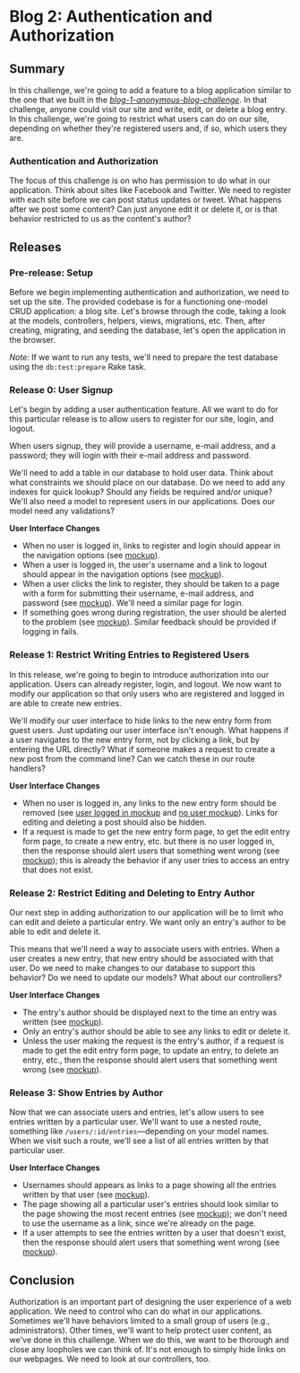 # Blog 2: Authentication and Authorization

## Summary
In this challenge, we're going to add a feature to a blog application similar to the one that we built in the [*blog-1-anonymous-blog-challenge*][blog-1-challenge].  In that challenge, anyone could visit our site and write, edit, or delete a blog entry.  In this challenge, we're going to restrict what users can do on our site, depending on whether they're registered users and, if so, which users they are.

### Authentication and Authorization
The focus of this challenge is on who has permission to do what in our application.  Think about sites like Facebook and Twitter.  We need to register with each site before we can post status updates or tweet.  What happens after we post some content?  Can just anyone edit it or delete it, or is that behavior restricted to us as the content's author?


## Releases
### Pre-release: Setup
Before we begin implementing authentication and authorization, we need to set up the site.  The provided codebase is for a functioning one-model CRUD application:  a blog site.  Let's browse through the code, taking a look at the models, controllers, helpers, views, migrations, etc.  Then, after creating, migrating, and seeding the database, let's open the application in the browser.

*Note:* If we want to run any tests, we'll need to prepare the test database using the `db:test:prepare` Rake task.


### Release 0: User Signup
Let's begin by adding a user authentication feature.  All we want to do for this particular release is to allow users to register for our site, login, and logout.

When users signup, they will provide a username, e-mail address, and a password; they will login with their e-mail address and password.

We'll need to add a table in our database to hold user data.  Think about what constraints we should place on our database.  Do we need to add any indexes for quick lookup?  Should any fields be required and/or unique?  We'll also need a model to represent users in our applications.  Does our model need any validations?

**User Interface Changes**
- When no user is logged in, links to register and login should appear in the navigation options (see [mockup](readme-assets/auth-nav-no-user.png)).
- When a user is logged in, the user's username and a link to logout should appear in the navigation options (see [mockup](readme-assets/auth-nav-user.png)).
- When a user clicks the link to register, they should be taken to a page with a form for submitting their username, e-mail address, and password (see [mockup](readme-assets/registration-form.png)).  We'll need a similar page for login.
- If something goes wrong during registration, the user should be alerted to the problem (see [mockup](readme-assets/registration-form-show-errors.png)).  Similar feedback should be provided if logging in fails.


### Release 1: Restrict Writing Entries to Registered Users
In this release, we're going to begin to introduce authorization into our application.  Users can already register, login, and logout.  We now want to modify our application so that only users who are registered and logged in are able to create new entries.

We'll modify our user interface to hide links to the new entry form from guest users.  Just updating our user interface isn't enough.  What happens if a user navigates to the new entry form, not by clicking a link, but by entering the URL directly?  What if someone makes a request to create a new post from the command line?  Can we catch these in our route handlers?

**User Interface Changes**
- When no user is logged in, any links to the new entry form should be removed (see [user logged in mockup](readme-assets/auth-nav-user.png) and [no user mockup](readme-assets/no-user-no-link-to-form.png)).  Links for editing and deleting a post should also be hidden.
- If a request is made to get the new entry form page, to get the edit entry form page, to create a new entry, etc. but there is no user logged in, then the response should alert users that something went wrong (see [mockup](readme-assets/something-went-wrong.png)); this is already the behavior if any user tries to access an entry that does not exist.


### Release 2: Restrict Editing and Deleting to Entry Author
Our next step in adding authorization to our application will be to limit who can edit and delete a particular entry.  We want only an entry's author to be able to edit and delete it.

This means that we'll need a way to associate users with entries.  When a user creates a new entry, that new entry should be associated with that user.  Do we need to make changes to our database to support this behavior?  Do we need to update our models?  What about our controllers?

**User Interface Changes**
- The entry's author should be displayed next to the time an entry was written (see [mockup](readme-assets/index-show-author-username.png)).
- Only an entry's author should be able to see any links to edit or delete it.
- Unless the user making the request is the entry's author, if a request is made to get the edit entry form page, to update an entry, to delete an entry, etc., then the response should alert users that something went wrong (see [mockup](readme-assets/something-went-wrong.png)).


### Release 3: Show Entries by Author
Now that we can associate users and entries, let's allow users to see entries written by a particular user.  We'll want to use a nested route, something like `/users/:id/entries`—depending on your model names.  When we visit such a route, we'll see a list of all entries written by that particular user.


**User Interface Changes**
- Usernames should appears as links to a page showing all the entries written by that user (see [mockup](readme-assets/usernames-as-links.png)).
- The page showing all a particular user's entries should look similar to the page showing the most recent entries (see [mockup](readme-assets/user-entries.png)); we don't need to use the username as a link, since we're already on the page.
- If a user attempts to see the entries written by a user that doesn't exist, then the response should alert users that something went wrong (see [mockup](readme-assets/something-went-wrong.png)).


## Conclusion
Authorization is an important part of designing the user experience of a web application.  We need to control who can do what in our applications.  Sometimes we'll have behaviors limited to a small group of users (e.g., administrators).  Other times, we'll want to help protect user content, as we've done in this challenge.  When we do this, we want to be thorough and close any loopholes we can think of.  It's not enough to simply hide links on our webpages.  We need to look at our controllers, too.

[blog-1-challenge]: ../../../blog-1-anonymous-blog-challenge
